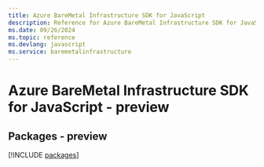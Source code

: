 ```yaml
---
title: Azure BareMetal Infrastructure SDK for JavaScript
description: Reference for Azure BareMetal Infrastructure SDK for JavaScript
ms.date: 09/26/2024
ms.topic: reference
ms.devlang: javascript
ms.service: baremetalinfrastructure
---
```

# Azure BareMetal Infrastructure SDK for JavaScript - preview
## Packages - preview
[!INCLUDE [packages](baremetal-infrastructure-index.md)]